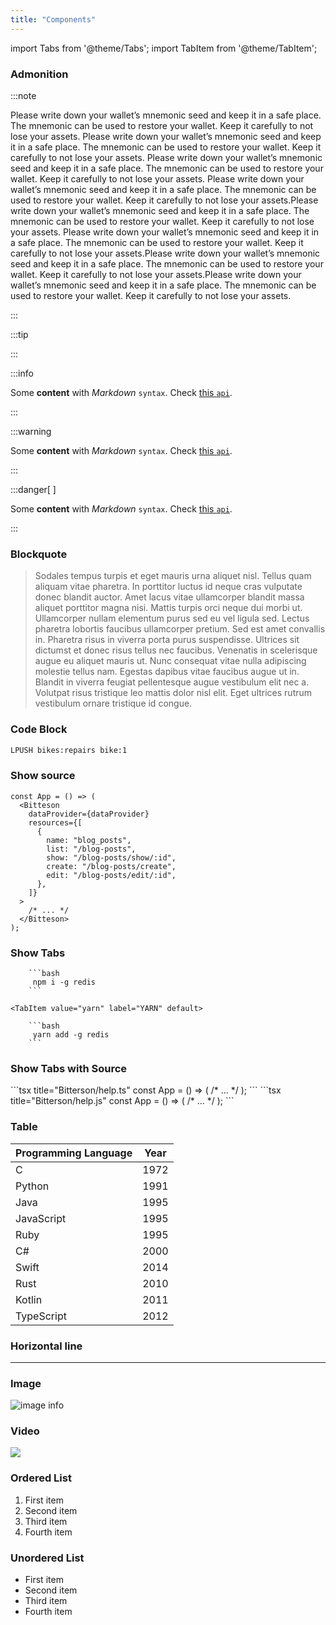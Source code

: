 ```yaml
---
title: "Components"
---
```



import Tabs from '@theme/Tabs';
import TabItem from '@theme/TabItem';

### Admonition
:::note

Please write down your wallet’s mnemonic seed and keep it in a safe place. The mnemonic can be used to restore your wallet. Keep it carefully to not lose your assets. Please write down your wallet’s mnemonic seed and keep it in a safe place. The mnemonic can be used to restore your wallet. Keep it carefully to not lose your assets. Please write down your wallet’s mnemonic seed and keep it in a safe place. The mnemonic can be used to restore your wallet. Keep it carefully to not lose your assets. Please write down your wallet’s mnemonic seed and keep it in a safe place. The mnemonic can be used to restore your wallet. Keep it carefully to not lose your assets.Please write down your wallet’s mnemonic seed and keep it in a safe place. The mnemonic can be used to restore your wallet. Keep it carefully to not lose your assets. Please write down your wallet’s mnemonic seed and keep it in a safe place. The mnemonic can be used to restore your wallet. Keep it carefully to not lose your assets.Please write down your wallet’s mnemonic seed and keep it in a safe place. The mnemonic can be used to restore your wallet. Keep it carefully to not lose your assets.Please write down your wallet’s mnemonic seed and keep it in a safe place. The mnemonic can be used to restore your wallet. Keep it carefully to not lose your assets.

:::

:::tip

<!-- Some **content** with _Markdown_ `syntax`. Check [this `api`](#). -->

:::

:::info

Some **content** with _Markdown_ `syntax`. Check [this `api`](#).

:::

:::warning

Some **content** with _Markdown_ `syntax`. Check [this `api`](#).

:::

:::danger[ ]

Some **content** with _Markdown_ `syntax`. Check [this `api`](#).

:::

### Blockquote
> Sodales tempus turpis et eget mauris urna aliquet nisl. Tellus quam aliquam vitae pharetra. In porttitor luctus id neque cras vulputate donec blandit auctor. Amet lacus vitae ullamcorper blandit massa aliquet porttitor magna nisi. Mattis turpis orci neque dui morbi ut. Ullamcorper nullam elementum purus sed eu vel ligula sed.
> Lectus pharetra lobortis faucibus ullamcorper pretium. Sed est amet convallis in. Pharetra risus in viverra porta purus suspendisse. Ultrices sit dictumst et donec risus tellus nec faucibus. Venenatis in scelerisque augue eu aliquet mauris ut. Nunc consequat vitae nulla adipiscing molestie tellus nam. Egestas dapibus vitae faucibus augue ut in. Blandit in viverra feugiat pellentesque augue vestibulum elit nec a. Volutpat risus tristique leo mattis dolor nisl elit. Eget ultrices rutrum vestibulum ornare tristique id congue.
### Code Block
```bash
LPUSH bikes:repairs bike:1
```
### Show source
```tsx title="<file />bitterson/App.tsx"
const App = () => (
  <Bitteson
    dataProvider={dataProvider}
    resources={[
      {
        name: "blog_posts",
        list: "/blog-posts",
        show: "/blog-posts/show/:id",
        create: "/blog-posts/create",
        edit: "/blog-posts/edit/:id",
      },
    ]}
  >
    /* ... */
  </Bitteson>
);
```


### Show Tabs
<Tabs>
  <TabItem value="npm" label="NPM" default>

		```bash
		 npm i -g redis
		```
  </TabItem>

	<TabItem value="yarn" label="YARN" default>

		```bash
		 yarn add -g redis
		```
  </TabItem>
</Tabs>

### Show Tabs with Source
<Tabs>
  <TabItem value="ts" label="TS" default>
```tsx title="<file />Bitterson/help.ts"
const App = () => (
  <Bitteson
    dataProvider={dataProvider}
    resources={
	[{
      		name: "blog_posts",
      		list: "/blog-posts",
      		show: "/blog-posts/show/:id",
      		create: "/blog-posts/create",
      		edit: "/blog-posts/edit/:id",},
	]}
  >
    /* ... */
  </Bitteson>
);
```
  </TabItem>
	<TabItem value="js" label="JS" default>
```tsx title="<file />Bitterson/help.js"
const App = () => (
  <Bitteson
    dataProvider={dataProvider}
    resources={
	[{
      		name: "blog_posts",
      		list: "/blog-posts",
      		show: "/blog-posts/show/:id",
      		create: "/blog-posts/create",
      		edit: "/blog-posts/edit/:id",},
	]}
  >
    /* ... */
  </Bitteson>
);
```
  </TabItem>
</Tabs>

### Table
| Programming Language | Year |
|----------------------|------|
| C                    | 1972 |
| Python               | 1991 |
| Java                 | 1995 |
| JavaScript           | 1995 |
| Ruby                 | 1995 |
| C#                   | 2000 |
| Swift                | 2014 |
| Rust                 | 2010 |
| Kotlin               | 2011 |
| TypeScript           | 2012 |


### Horizontal line
---

### Image
![image info](https://plainbackground.com/plain1024/565b5f.png)

### Video
[![](https://markdown-videos-api.jorgenkh.no/youtube/f6zXyq4VPP8)](https://www.youtube.com/watch?v=f6zXyq4VPP8)

### Ordered List
1. First item
2. Second item
3. Third item
4. Fourth item


### Unordered List
- First item
- Second item
- Third item
- Fourth item